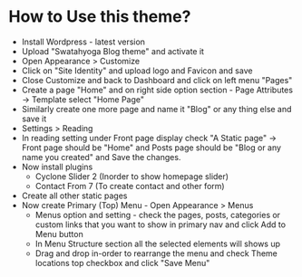 # How to Use this theme?
- Install Wordpress  - latest version
- Upload "Swatahyoga Blog theme" and activate it
- Open Appearance > Customize
- Click on "Site Identity" and upload logo and Favicon and save 
- Close Customize and back to Dashboard and click on left menu "Pages" 
- Create a page "Home" and on right side option section - Page Attributes -> Template select "Home Page"
- Similarly create one more page and name it "Blog" or any thing else and save it
- Settings > Reading
- In reading setting  under Front page display check "A Static page" -> Front page should be "Home" and Posts page should be "Blog or any name you created" and Save the changes.
- Now install plugins 
    - Cyclone Slider 2 (Inorder to show homepage slider)
    - Contact From 7 (To create contact and other form)
- Create all other static pages
- Now create Primary (Top) Menu - Open Appearance > Menus 
    - Menus option and setting - check the pages, posts, categories  or custom links that you want to show in primary nav and click Add to Menu button
    - In Menu Structure section all the selected elements will shows up
    - Drag and drop in-order to rearrange the menu and check Theme locations top checkbox and click "Save Menu"
